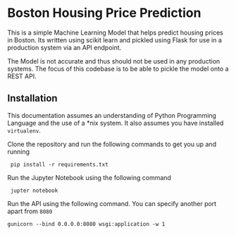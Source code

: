# Boston Housing Price Prediction 

This is a simple Machine Learning Model that helps predict housing prices in Boston. Its written using scikit learn and pickled using Flask for use in a production system via an API endpoint. 

The Model is not accurate and thus should not be used in any production systems. The focus of this codebase is to be able to pickle the model onto a REST API. 

## Installation 

This documentation assumes an understanding of Python Programming Language and the use of a *nix system. It also assumes you have installed `virtualenv`. 

Clone the repository and run the following commands to get you up and running 

` pip install -r requirements.txt` 

Run the Jupyter Notebook using the following command 

` jupter notebook` 

Run the API using the following command. You can specify another port apart from `8080`

`gunicorn --bind 0.0.0.0:8080 wsgi:application -w 1` 